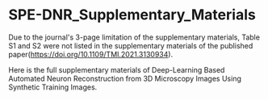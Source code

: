# SPE-DNR_Supplementary_Materials
  Due to the journal's 3-page limitation of the supplementary materials, Table S1 and S2 were not listed in the supplementary materials of the published paper(https://doi.org/10.1109/TMI.2021.3130934).  
  
  Here is the full supplementary materials of Deep-Learning Based Automated Neuron Reconstruction from 3D Microscopy Images Using Synthetic Training Images.
